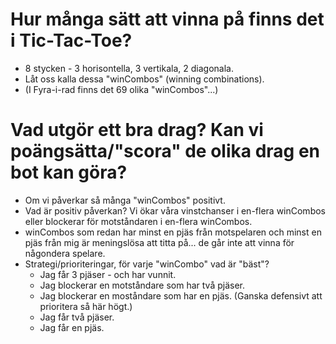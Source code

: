 # Hur många sätt att vinna på finns det i Tic-Tac-Toe?
* 8 stycken - 3 horisontella, 3 vertikala,  2 diagonala.
* Låt oss kalla dessa "winCombos" (winning combinations).
* (I Fyra-i-rad finns det 69 olika "winCombos"...)

# Vad utgör ett bra drag? Kan vi poängsätta/"scora" de olika drag en bot kan göra?
* Om vi påverkar så många "winCombos" positivt.
* Vad är positiv påverkan? Vi ökar våra vinstchanser i en-flera winCombos eller
  blockerar för motståndaren i en-flera winCombos.
* winCombos som redan har minst en pjäs från motspelaren och minst en pjäs från mig
  är meningslösa att titta på... de går inte att vinna för någondera spelare.
* Strategi/prioriteringar, för varje "winCombo" vad är "bäst"?
  * Jag får 3 pjäser - och har vunnit.
  * Jag blockerar en motståndare som har två pjäser.
  * Jag blockerar en moståndare som har en pjäs. (Ganska defensivt att prioritera så här högt.)
  * Jag får två pjäser.
  * Jag får en pjäs.
